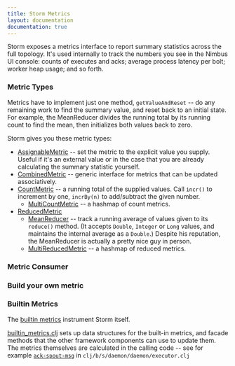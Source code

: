 ```yaml
---
title: Storm Metrics
layout: documentation
documentation: true
---
```

Storm exposes a metrics interface to report summary statistics across the full topology.
It's used internally to track the numbers you see in the Nimbus UI console: counts of executes and acks; average process latency per bolt; worker heap usage; and so forth.

### Metric Types

Metrics have to implement just one method, `getValueAndReset` -- do any remaining work to find the summary value, and reset back to an initial state. For example, the MeanReducer divides the running total by its running count to find the mean, then initializes both values back to zero.

Storm gives you these metric types:

* [AssignableMetric](https://github.com/apache/storm/blob/master/storm-core/src/jvm/org/apache/storm/metric/api/AssignableMetric.java) -- set the metric to the explicit value you supply. Useful if it's an external value or in the case that you are already calculating the summary statistic yourself.
* [CombinedMetric](https://github.com/apache/storm/blob/master/storm-core/src/jvm/org/apache/storm/metric/api/CombinedMetric.java) -- generic interface for metrics that can be updated associatively. 
* [CountMetric](https://github.com/apache/storm/blob/master/storm-core/src/jvm/org/apache/storm/metric/api/CountMetric.java) -- a running total of the supplied values. Call `incr()` to increment by one, `incrBy(n)` to add/subtract the given number.
  - [MultiCountMetric](https://github.com/apache/storm/blob/master/storm-core/src/jvm/org/apache/storm/metric/api/MultiCountMetric.java) -- a hashmap of count metrics.
* [ReducedMetric](https://github.com/apache/storm/blob/master/storm-core/src/jvm/org/apache/storm/metric/api/ReducedMetric.java)
  - [MeanReducer](https://github.com/apache/storm/blob/master/storm-core/src/jvm/org/apache/storm/metric/api/MeanReducer.java) -- track a running average of values given to its `reduce()` method. (It accepts `Double`, `Integer` or `Long` values, and maintains the internal average as a `Double`.) Despite his reputation, the MeanReducer is actually a pretty nice guy in person.
  - [MultiReducedMetric](https://github.com/apache/storm/blob/master/storm-core/src/jvm/org/apache/storm/metric/api/MultiReducedMetric.java) -- a hashmap of reduced metrics.


### Metric Consumer


### Build your own metric



### Builtin Metrics

The [builtin metrics](https://github.com/apache/storm/blob/46c3ba7/storm-core/src/clj/backtype/storm/daemon/builtin_metrics.clj) instrument Storm itself.

[builtin_metrics.clj](https://github.com/apache/storm/blob/46c3ba7/storm-core/src/clj/backtype/storm/daemon/builtin_metrics.clj) sets up data structures for the built-in metrics, and facade methods that the other framework components can use to update them. The metrics themselves are calculated in the calling code -- see for example [`ack-spout-msg`](https://github.com/apache/storm/blob/46c3ba7/storm-core/src/clj/backtype/storm/daemon/executor.clj#358)  in `clj/b/s/daemon/daemon/executor.clj`

